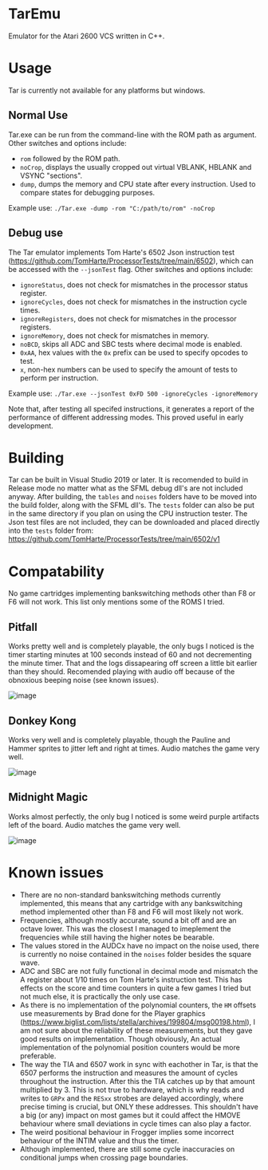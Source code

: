  # TarEmu
 Emulator for the Atari 2600 VCS written in C++.
 
 # Usage
  Tar is currently not available for any platforms but windows.
 ## Normal Use
 Tar.exe can be run from the command-line with the ROM path as argument.
 Other switches and options include:
 - `rom` followed by the ROM path.
 - `noCrop`, displays the usually cropped out virtual VBLANK, HBLANK and VSYNC "sections".
 - `dump`, dumps the memory and CPU state after every instruction. Used to compare states for debugging purposes.
 
 Example use: `./Tar.exe -dump -rom "C:/path/to/rom" -noCrop`
 
 ## Debug use
 The Tar emulator implements Tom Harte's 6502 Json instruction test (https://github.com/TomHarte/ProcessorTests/tree/main/6502), which can be accessed with the `--jsonTest` flag.
 Other switches and options include:
 - `ignoreStatus`, does not check for mismatches in the processor status register.
 - `ignoreCycles`, does not check for mismatches in the instruction cycle times.
 - `ignoreRegisters`, does not check for mismatches in the processor registers.
 - `ignoreMemory`, does not check for mismatches in memory.
 - `noBCD`, skips all ADC and SBC tests where decimal mode is enabled.
 - `0xAA`, hex values with the `0x` prefix can be used to specify opcodes to test.
 - `x`, non-hex numbers can be used to specify the amount of tests to perform per instruction.

Example use: `./Tar.exe --jsonTest 0xFD 500 -ignoreCycles -ignoreMemory`

Note that, after testing all specifed instructions, it generates a report of the performance of different addressing modes. This proved useful in early development.
 
 # Building
 Tar can be built in Visual Studio 2019 or later. It is recomended to build in Release mode no matter what as the SFML debug dll's are not included anyway.
 After building, the `tables` and `noises` folders have to be moved into the build folder, along with the SFML dll's. 
 The `tests` folder can also be put in the same directory if you plan on using the CPU instruction tester. The Json test files are not included, they can be downloaded and placed directly into the `tests` folder from: https://github.com/TomHarte/ProcessorTests/tree/main/6502/v1
 
 # Compatability
 No game cartridges implementing bankswitching methods other than F8 or F6 will not work.
 This list only mentions some of the ROMS I tried.
 
 ## Pitfall
 Works pretty well and is completely playable, the only bugs I noticed is the timer starting minutes at 100 seconds instead of 60 and not decrementing the minute timer. That and the logs dissapearing off screen a little bit earlier than they should. Recomended playing with audio off because of the obnoxious beeping noise (see known issues).
 
 ![image](https://github.com/Thomas-de-Bock/TarEmu/assets/78592830/c08679ea-dd76-4d79-84db-9129ed94c3e2)
 
 ## Donkey Kong
 Works very well and is completely playable, though the Pauline and Hammer sprites to jitter left and right at times. Audio matches the game very well.
 
 ![image](https://github.com/Thomas-de-Bock/TarEmu/assets/78592830/ed1c2cbd-b2f7-406f-ab8a-04bddb9d917f)
 
 ## Midnight Magic
 Works almost perfectly, the only bug I noticed is some weird purple artifacts left of the board. Audio matches the game very well.
 
 ![image](https://github.com/Thomas-de-Bock/TarEmu/assets/78592830/f5e50508-c6b1-43f0-903b-495c82beff6d)



 # Known issues
 - There are no non-standard bankswitching methods currently implemented, this means that any cartridge with any bankswitching method implemented other than F8 and F6 will most likely not work.
 - Frequencies, although mostly accurate, sound a bit off and are an octave lower. This was the closest I managed to imeplement the frequencies while still having the higher notes be bearable.
 - The values stored in the AUDCx have no impact on the noise used, there is currently no noise contained in the `noises` folder besides the square wave.
 - ADC and SBC are not fully functional in decimal mode and mismatch the A register about 1/10 times on Tom Harte's instruction test. This has effects on the score and time counters in quite a few games I tried but not much else, it is practically the only use case.
 - As there is no implementation of the polynomial counters, the `HM` offsets use measurements by Brad done for the Player graphics (https://www.biglist.com/lists/stella/archives/199804/msg00198.html), I am not sure about the reliability of these measurements, but they gave good results on implementation. Though obviously, An actual implementation of the polynomial position counters would be more preferable.
 - The way the TIA and 6507 work in sync with eachother in Tar, is that the 6507 performs the instruction and measures the amount of cycles throughout the instruction. After this the TIA catches up by that amount multiplied by 3. This is not true to hardware, which is why reads and writes to `GRPx` and the `RESxx` strobes are delayed accordingly, where precise timing is crucial, but ONLY these addresses. This shouldn't have a big (or any) impact on most games but it could affect the HMOVE behaviour where small deviations in cycle times can also play a factor.
 - The weird positional behaviour in Frogger implies some incorrect behaviour of the INTIM value and thus the timer.
 - Although implemented, there are still some cycle inaccuracies on conditional jumps when crossing page boundaries.
